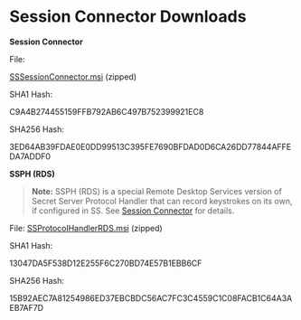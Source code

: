 [title]: # (Session Connector Download)
[tags]: # (Launcher, protocol handler, session connector, RDS, download)
[priority]: # (1000)
[display]: # (all)

# Session Connector Downloads

**Session Connector**

File: 

[SSSessionConnector.msi](http://updates.thycotic.net/secretserver/tools/SSSessionConnector.zip) (zipped)

SHA1 Hash: 

C9A4B274455159FFB792AB6C497B752399921EC8

SHA256 Hash: 

3ED64AB39FDAE0E0DD99513C395FE7690BFDAD0D6CA26DD77844AFFEDA7ADDF0

**SSPH (RDS)**

>**Note:** SSPH (RDS) is a special Remote Desktop Services version of Secret Server Protocol Handler that can record keystrokes on its own, if configured in SS. See [Session Connector](../session-connector/index.md) for details.

File: 
[SSProtocolHandlerRDS.msi](http://updates.thycotic.net/secretserver/tools/SSProtocolHandlerRDS.zip) (zipped)

SHA1 Hash: 

13047DA5F538D12E255F6C270BD74E57B1EBB6CF

SHA256 Hash: 

15B92AEC7A81254986ED37EBCBDC56AC7FC3C4559C1C08FACB1C64A3AEB7AF7D
